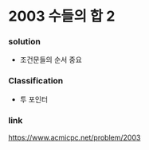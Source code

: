 # 2003 수들의 합 2

### solution
* 조건문들의 순서 중요

### Classification
* 투 포인터

### link
https://www.acmicpc.net/problem/2003